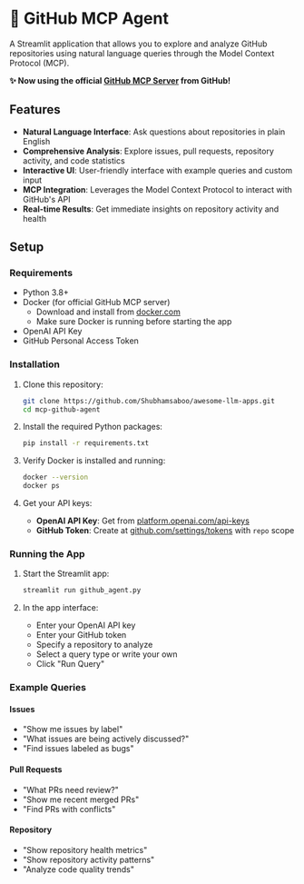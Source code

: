 # 🐙 GitHub MCP Agent

A Streamlit application that allows you to explore and analyze GitHub repositories using natural language queries through the Model Context Protocol (MCP).

**✨ Now using the official [GitHub MCP Server](https://github.com/github/github-mcp-server) from GitHub!**

## Features

- **Natural Language Interface**: Ask questions about repositories in plain English
- **Comprehensive Analysis**: Explore issues, pull requests, repository activity, and code statistics
- **Interactive UI**: User-friendly interface with example queries and custom input
- **MCP Integration**: Leverages the Model Context Protocol to interact with GitHub's API
- **Real-time Results**: Get immediate insights on repository activity and health

## Setup

### Requirements

- Python 3.8+
- Docker (for official GitHub MCP server)
  - Download and install from [docker.com](https://www.docker.com/get-started)
  - Make sure Docker is running before starting the app
- OpenAI API Key
- GitHub Personal Access Token

### Installation

1. Clone this repository:
   ```bash
   git clone https://github.com/Shubhamsaboo/awesome-llm-apps.git
   cd mcp-github-agent
   ```

2. Install the required Python packages:
   ```bash
   pip install -r requirements.txt
   ```

3. Verify Docker is installed and running:
   ```bash
   docker --version
   docker ps
   ```

4. Get your API keys:
   - **OpenAI API Key**: Get from [platform.openai.com/api-keys](https://platform.openai.com/api-keys)
   - **GitHub Token**: Create at [github.com/settings/tokens](https://github.com/settings/tokens) with `repo` scope

### Running the App

1. Start the Streamlit app:
   ```bash
   streamlit run github_agent.py
   ```

2. In the app interface:
   - Enter your OpenAI API key
   - Enter your GitHub token
   - Specify a repository to analyze
   - Select a query type or write your own
   - Click "Run Query"

### Example Queries

#### Issues
- "Show me issues by label"
- "What issues are being actively discussed?"
- "Find issues labeled as bugs"

#### Pull Requests
- "What PRs need review?"
- "Show me recent merged PRs"
- "Find PRs with conflicts"

#### Repository
- "Show repository health metrics"
- "Show repository activity patterns"
- "Analyze code quality trends"
